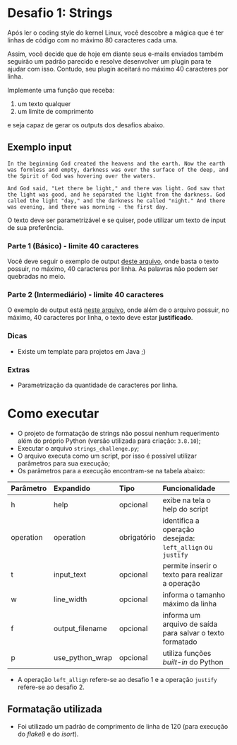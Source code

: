 # Desafio 1: Strings

Após ler o coding style do kernel Linux, você descobre a mágica que é
ter linhas de código com no máximo 80 caracteres cada uma.

Assim, você decide que de hoje em diante seus e-mails enviados também
seguirão um padrão parecido e resolve desenvolver um plugin para te ajudar
com isso. Contudo, seu plugin aceitará no máximo 40 caracteres por linha.

Implemente uma função que receba:
1. um texto qualquer
2. um limite de comprimento

e seja capaz de gerar os outputs dos desafios abaixo.

## Exemplo input

`In the beginning God created the heavens and the earth. Now the earth was formless and empty, darkness was over the surface of the deep, and the Spirit of God was hovering over the waters.`

`And God said, "Let there be light," and there was light. God saw that the light was good, and he separated the light from the darkness. God called the light "day," and the darkness he called "night." And there was evening, and there was morning - the first day.`

O texto deve ser parametrizável e se quiser, pode utilizar um texto de input de sua preferência.

### Parte 1 (Básico) - limite 40 caracteres
Você deve seguir o exemplo de output [deste arquivo](https://github.com/idwall/desafios/blob/master/strings/output_parte1.txt), onde basta o texto possuir, no máximo, 40 caracteres por linha. As palavras não podem ser quebradas no meio.

### Parte 2 (Intermediário) - limite 40 caracteres
O exemplo de output está [neste arquivo](https://github.com/idwall/desafios/blob/master/strings/output-parte2.txt), onde além de o arquivo possuir, no máximo, 40 caracteres por linha, o texto deve estar **justificado**.

### Dicas
- Existe um template para projetos em Java ;)

### Extras

- Parametrização da quantidade de caracteres por linha.


# Como executar
- O projeto de formatação de strings não possui nenhum requerimento além do próprio Python (versão utilizada para criação: `3.8.10`);
- Executar o arquivo `strings_challenge.py`;
- O arquivo executa como um script, por isso é possível utilizar parâmetros para sua execução;
- Os parâmetros para a execução encontram-se na tabela abaixo:

| Parâmetro | Expandido       | Tipo        | Funcionalidade                                             | 
|:----------|:----------------|:------------|:-----------------------------------------------------------| 
| h         | help            | opcional    | exibe na tela o help do script                             |
| operation | operation       | obrigatório | identifica a operação desejada: `left_allign` ou `justify` |
| t         | input_text      | opcional    | permite inserir o texto para realizar a operação           |
| w         | line_width      | opcional    | informa o tamanho máximo da linha                          |
| f         | output_filename | opcional    | informa um arquivo de saída para salvar o texto formatado  |
| p         | use_python_wrap | opcional    | utiliza funções _built-in_ do Python                       |

- A operação `left_allign` refere-se ao desafio 1 e a operação `justify` refere-se ao desafio 2.

## Formatação utilizada
- Foi utilizado um padrão de comprimento de linha de 120 (para execução do _flake8_ e do _isort_).
